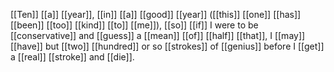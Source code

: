 [[Ten]] [[a]] [[year]], [[in]] [[a]] [[good]] [[year]] ([[this]] [[one]] [[has]] [[been]] [[too]] [[kind]] [[to]] [[me]]), [[so]] [[if]] I were to be [[conservative]] and [[guess]] a [[mean]] [[of]] [[half]] [[that]], I [[may]] [[have]] but [[two]] [[hundred]] or so [[strokes]] of [[genius]] before I [[get]] a [[real]] [[stroke]] and [[die]].